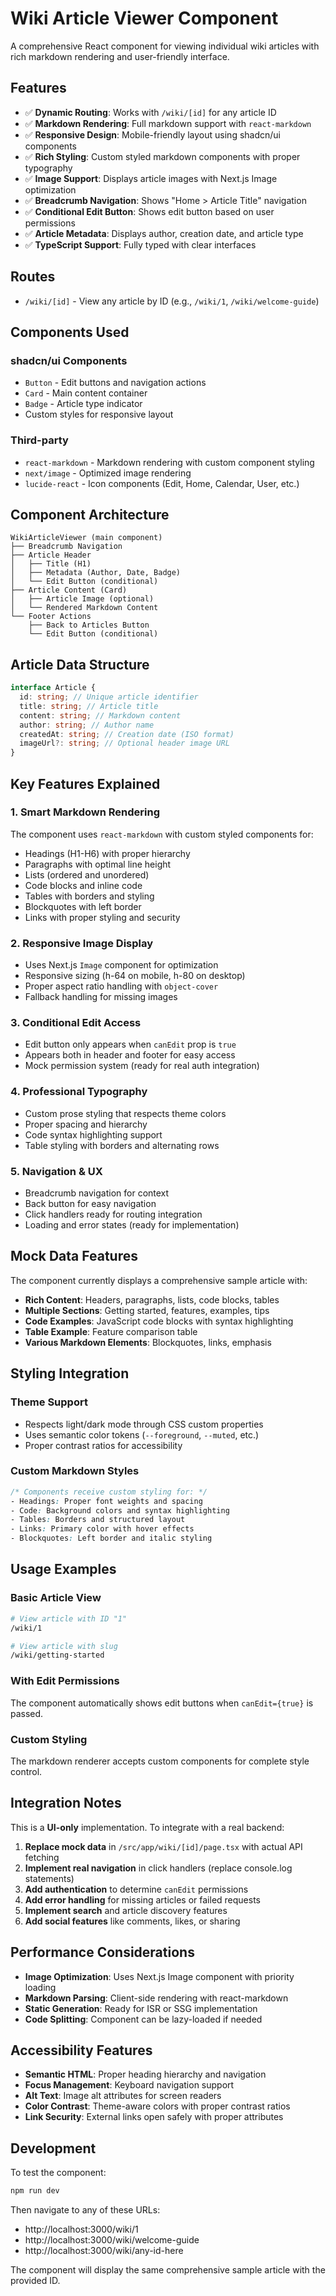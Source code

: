# Wiki Article Viewer Component

A comprehensive React component for viewing individual wiki articles with rich markdown rendering and user-friendly interface.

## Features

- ✅ **Dynamic Routing**: Works with `/wiki/[id]` for any article ID
- ✅ **Markdown Rendering**: Full markdown support with `react-markdown`
- ✅ **Responsive Design**: Mobile-friendly layout using shadcn/ui components
- ✅ **Rich Styling**: Custom styled markdown components with proper typography
- ✅ **Image Support**: Displays article images with Next.js Image optimization
- ✅ **Breadcrumb Navigation**: Shows "Home > Article Title" navigation
- ✅ **Conditional Edit Button**: Shows edit button based on user permissions
- ✅ **Article Metadata**: Displays author, creation date, and article type
- ✅ **TypeScript Support**: Fully typed with clear interfaces

## Routes

- `/wiki/[id]` - View any article by ID (e.g., `/wiki/1`, `/wiki/welcome-guide`)

## Components Used

### shadcn/ui Components

- `Button` - Edit buttons and navigation actions
- `Card` - Main content container
- `Badge` - Article type indicator
- Custom styles for responsive layout

### Third-party

- `react-markdown` - Markdown rendering with custom component styling
- `next/image` - Optimized image rendering
- `lucide-react` - Icon components (Edit, Home, Calendar, User, etc.)

## Component Architecture

```
WikiArticleViewer (main component)
├── Breadcrumb Navigation
├── Article Header
│   ├── Title (H1)
│   ├── Metadata (Author, Date, Badge)
│   └── Edit Button (conditional)
├── Article Content (Card)
│   ├── Article Image (optional)
│   └── Rendered Markdown Content
└── Footer Actions
    ├── Back to Articles Button
    └── Edit Button (conditional)
```

## Article Data Structure

```typescript
interface Article {
  id: string; // Unique article identifier
  title: string; // Article title
  content: string; // Markdown content
  author: string; // Author name
  createdAt: string; // Creation date (ISO format)
  imageUrl?: string; // Optional header image URL
}
```

## Key Features Explained

### 1. **Smart Markdown Rendering**

The component uses `react-markdown` with custom styled components for:

- Headings (H1-H6) with proper hierarchy
- Paragraphs with optimal line height
- Lists (ordered and unordered)
- Code blocks and inline code
- Tables with borders and styling
- Blockquotes with left border
- Links with proper styling and security

### 2. **Responsive Image Display**

- Uses Next.js `Image` component for optimization
- Responsive sizing (h-64 on mobile, h-80 on desktop)
- Proper aspect ratio handling with `object-cover`
- Fallback handling for missing images

### 3. **Conditional Edit Access**

- Edit button only appears when `canEdit` prop is `true`
- Appears both in header and footer for easy access
- Mock permission system (ready for real auth integration)

### 4. **Professional Typography**

- Custom prose styling that respects theme colors
- Proper spacing and hierarchy
- Code syntax highlighting support
- Table styling with borders and alternating rows

### 5. **Navigation & UX**

- Breadcrumb navigation for context
- Back button for easy navigation
- Click handlers ready for routing integration
- Loading and error states (ready for implementation)

## Mock Data Features

The component currently displays a comprehensive sample article with:

- **Rich Content**: Headers, paragraphs, lists, code blocks, tables
- **Multiple Sections**: Getting started, features, examples, tips
- **Code Examples**: JavaScript code blocks with syntax highlighting
- **Table Example**: Feature comparison table
- **Various Markdown Elements**: Blockquotes, links, emphasis

## Styling Integration

### Theme Support

- Respects light/dark mode through CSS custom properties
- Uses semantic color tokens (`--foreground`, `--muted`, etc.)
- Proper contrast ratios for accessibility

### Custom Markdown Styles

```css
/* Components receive custom styling for: */
- Headings: Proper font weights and spacing
- Code: Background colors and syntax highlighting
- Tables: Borders and structured layout
- Links: Primary color with hover effects
- Blockquotes: Left border and italic styling
```

## Usage Examples

### Basic Article View

```bash
# View article with ID "1"
/wiki/1

# View article with slug
/wiki/getting-started
```

### With Edit Permissions

The component automatically shows edit buttons when `canEdit={true}` is passed.

### Custom Styling

The markdown renderer accepts custom components for complete style control.

## Integration Notes

This is a **UI-only** implementation. To integrate with a real backend:

1. **Replace mock data** in `/src/app/wiki/[id]/page.tsx` with actual API fetching
2. **Implement real navigation** in click handlers (replace console.log statements)
3. **Add authentication** to determine `canEdit` permissions
4. **Add error handling** for missing articles or failed requests
5. **Implement search** and article discovery features
6. **Add social features** like comments, likes, or sharing

## Performance Considerations

- **Image Optimization**: Uses Next.js Image component with priority loading
- **Markdown Parsing**: Client-side rendering with react-markdown
- **Static Generation**: Ready for ISR or SSG implementation
- **Code Splitting**: Component can be lazy-loaded if needed

## Accessibility Features

- **Semantic HTML**: Proper heading hierarchy and navigation
- **Focus Management**: Keyboard navigation support
- **Alt Text**: Image alt attributes for screen readers
- **Color Contrast**: Theme-aware colors with proper contrast ratios
- **Link Security**: External links open safely with proper attributes

## Development

To test the component:

```bash
npm run dev
```

Then navigate to any of these URLs:

- http://localhost:3000/wiki/1
- http://localhost:3000/wiki/welcome-guide
- http://localhost:3000/wiki/any-id-here

The component will display the same comprehensive sample article with the provided ID.
